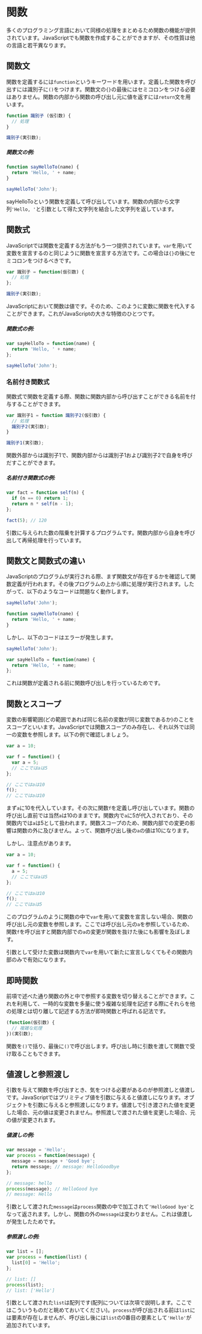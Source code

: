 # 関数
多くのプログラミング言語において同様の処理をまとめるため関数の機能が提供されています。JavaScriptでも関数を作成することができますが、その性質は他の言語と若干異なります。

## 関数文
関数を定義するには`function`というキーワードを用います。定義した関数を呼び出すには識別子に`()`をつけます。関数文の`{}`の最後にはセミコロンをつける必要はありません。関数の内部から関数の呼び出し元に値を返すには`return`文を用います。

```js
function 識別子 (仮引数) {
  // 処理
}

識別子(実引数);
```

##### 関数文の例:
```js
function sayHelloTo(name) {
  return 'Hello, ' + name;
}

sayHelloTo('John');
```

sayHelloToという関数を定義して呼び出しています。関数の内部から文字列`'Hello, '`と引数として得た文字列を結合した文字列を返しています。

## 関数式
JavaScriptでは関数を定義する方法がもう一つ提供されています。`var`を用いて変数を宣言するのと同じように関数を宣言する方法です。この場合は`{}`の後にセミコロンをつけるべきです。

```js
var 識別子 = function(仮引数) {
  // 処理
};

識別子(実引数);
```

JavaScriptにおいて関数は値です。そのため、このように変数に関数を代入することができます。これがJavaScriptの大きな特徴のひとつです。

##### 関数式の例:
```js
var sayHelloTo = function(name) {
  return 'Hello, ' + name;
};

sayHelloTo('John');
```

### 名前付き関数式
関数式で関数を定義する際、関数に関数内部から呼び出すことができる名前を付与することができます。

```js
var 識別子1 = function 識別子2(仮引数) {
  // 処理
  識別子2(実引数);
}

識別子1(実引数);
```

関数外部からは識別子1で、関数内部からは識別子1および識別子2で自身を呼びだすことができます。

##### 名前付き関数式の例:
```js
var fact = function self(n) {
  if (n == 0) return 1;
  return n * self(n - 1);
};

fact(5); // 120
```

引数に与えられた数の階乗を計算するプログラムです。関数内部から自身を呼び出して再帰処理を行っています。

## 関数文と関数式の違い
JavaScriptのプログラムが実行される際、まず関数文が存在するかを確認して関数定義が行われます。その後プログラムの上から順に処理が実行されます。したがって、以下のようなコードは問題なく動作します。

```js
sayHelloTo('John');

function sayHelloTo(name) {
  return 'Hello, ' + name;
}
```

しかし、以下のコードはエラーが発生します。

```js
sayHelloTo('John');

var sayHelloTo = function(name) {
  return 'Hello, ' + name;
};
```

これは関数が定義される前に関数呼び出しを行っているためです。

## 関数とスコープ
変数の影響範囲(どの範囲であれば同じ名前の変数が同じ変数であるか)のことをスコープといいます。JavaScriptでは関数スコープのみ存在し、それ以外では同一の変数を参照します。以下の例で確認しましょう。

```js
var a = 10;

var f = function() {
  var a = 5;
  // ここではaは5
};

// ここではaは10
f();
// ここではaは10
```

まず`a`に10を代入しています。その次に関数`f`を定義し呼び出しています。関数の呼び出し直前では当然`a`は10のままです。関数内で`a`に5が代入されており、その関数内では`a`は5として扱われます。関数スコープのため、関数内部での変更の影響は関数の外に及びません。よって、関数呼び出し後の`a`の値は10になります。

しかし、注意点があります。

```js
var a = 10;

var f = function() {
  a = 5;
  // ここではaは5
};

// ここではaは10
f();
// ここではaは5
```

このプログラムのように関数の中で`var`を用いて変数を宣言しない場合、関数の呼び出し元の変数を参照します。ここでは呼び出し元の`a`を参照しているため、関数`f`を呼び出すと関数内部での`a`の変更が関数を抜けた後にも影響を及ぼします。

引数として受けた変数は関数内で`var`を用いて新たに宣言しなくてもその関数内部のみで有効になります。

## 即時関数
前項で述べた通り関数の外と中で参照する変数を切り替えることができます。これを利用して、一時的な変数を多量に使う複雑な処理を記述する際にそれらを他の処理とは切り離して記述する方法が即時関数と呼ばれる記法です。

```js
(function(仮引数) {
  // 複雑な処理
})(実引数);
```

関数を`()`で括り、最後に`()`で呼び出します。呼び出し時に引数を渡して関数で受け取ることもできます。

## 値渡しと参照渡し
引数を与えて関数を呼び出すとき、気をつける必要があるのが参照渡しと値渡しです。JavaScriptではプリミティブ値を引数に与えると値渡しになります。オブジェクトを引数に与えると参照渡しになります。値渡しで引き渡された値を変更した場合、元の値は変更されません。参照渡しで渡された値を変更した場合、元の値が変更されます。

##### 値渡しの例:
```js
var message = 'Hello';
var process = function(message) {
  message = message + 'Good bye';
  return message; // message: HelloGoodbye
};

// message: hello
process(message); // HelloGood bye
// message: Hello
```

引数として渡された`message`は`process`関数の中で加工されて`'HelloGood bye'`となって返されます。しかし、関数の外の`message`は変わりません。これは値渡しが発生したためです。

##### 参照渡しの例:
```js
var list = [];
var process = function(list) {
  list[0] = 'Hello';
};

// list: []
process(list);
// list: ['Hello']
```

引数として渡された`list`は配列です(配列については次項で説明します。ここではこういうものだと眺めておいてください)。`process`が呼び出される前は`list`には要素が存在しませんが、呼び出し後には`list`の0番目の要素として`'Hello'`が追加されています。

